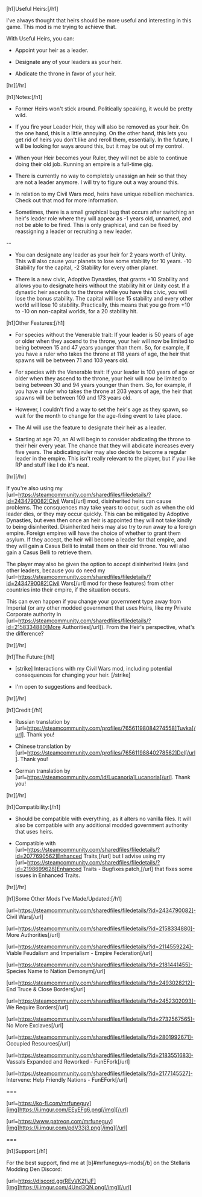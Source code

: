 [h1]Useful Heirs:[/h1]

I've always thought that heirs should be more useful and interesting in this game. This mod is me trying to achieve that.

With Useful Heirs, you can:

- Appoint your heir as a leader.

- Designate any of your leaders as your heir.

- Abdicate the throne in favor of your heir.


[hr][/hr]

[h1]Notes:[/h1]

- Former Heirs won't stick around. Politically speaking, it would be pretty wild.

- If you fire your Leader Heir, they will also be removed as your heir. On the one hand, this is a little annoying. On the other hand, this lets you get rid of heirs you don't like and reroll them, essentially. In the future, I will be looking for ways around this, but it may be out of my control.

- When your Heir becomes your Ruler, they will not be able to continue doing their old job. Running an empire is a full-time gig.

- There is currently no way to completely unassign an heir so that they are not a leader anymore. I will try to figure out a way around this.

- In relation to my Civil Wars mod, heirs have unique rebellion mechanics. Check out that mod for more information.

- Sometimes, there is a small graphical bug that occurs after switching an heir's leader role where they will appear as -1 years old, unnamed, and not be able to be fired. This is only graphical, and can be fixed by reassigning a leader or recruiting a new leader.

--

- You can designate any leader as your heir for 2 years worth of Unity. This will also cause your planets to lose some stability for 10 years. -10 Stability for the capital, -2 Stability for every other planet.

- There is a new civic, Adoptive Dynasties, that grants +10 Stability and allows you to designate heirs without the stability hit or Unity cost. If a dynastic heir ascends to the throne while you have this civic, you will lose the bonus stability. The capital will lose 15 stability and every other world will lose 10 stability. Practically, this means that you go from +10 to -10 on non-capital worlds, for a 20 stability hit.

[h1]Other Features:[/h1]

- For species without the Venerable trait: If your leader is 50 years of age or older when they ascend to the throne, your heir will now be limited to being between 15 and 47 years younger than them. So, for example, if you have a ruler who takes the throne at 118 years of age, the heir that spawns will be between 71 and 103 years old.

- For species with the Venerable trait: If your leader is 100 years of age or older when they ascend to the throne, your heir will now be limited to being between 30 and 94 years younger than them. So, for example, if you have a ruler who takes the throne at 203 years of age, the heir that spawns will be between 109 and 173 years old.

- However, I couldn't find a way to set the heir's age as they spawn, so wait for the month to change for the age-fixing event to take place.

- The AI will use the feature to designate their heir as a leader.

- Starting at age 70, an AI will begin to consider abdicating the throne to their heir every year. The chance that they will abdicate increases every five years. The abdicating ruler may also decide to become a regular leader in the empire. This isn't really relevant to the player, but if you like RP and stuff like I do it's neat.


[hr][/hr]

If you're also using my [url=https://steamcommunity.com/sharedfiles/filedetails/?id=2434790082]Civil Wars[/url] mod, disinherited heirs can cause problems. The consquences may take years to occur, such as when the old leader dies, or they may occur quickly. This can be mitigated by Adoptive Dynasties, but even then once an heir is appointed they will not take kindly to being disinherited. Disinherited heirs may also try to run away to a foreign empire. Foreign empires will have the choice of whether to grant them asylum. If they accept, the heir will become a leader for that empire, and they will gain a Casus Belli to install them on their old throne. You will also gain a Casus Belli to retrieve them.

The player may also be given the option to accept disinherited Heirs (and other leaders, because you do need my [url=https://steamcommunity.com/sharedfiles/filedetails/?id=2434790082]Civil Wars[/url] mod for these features) from other countries into their empire, if the situation occurs.

This can even happen if you change your government type away from Imperial (or any other modded government that uses Heirs, like my Private Corporate authority in [url=https://steamcommunity.com/sharedfiles/filedetails/?id=2158334880]More Authorities[/url]). From the Heir's perspective, what's the difference?


[hr][/hr]

[h1]The Future:[/h1]

- [strike] Interactions with my Civil Wars mod, including potential consequences for changing your heir. [/strike]

- I'm open to suggestions and feedback.


[hr][/hr]

[h1]Credit:[/h1]

- Russian translation by [url=https://steamcommunity.com/profiles/76561198084274558]Tuvka[/url]. Thank you!

- Chinese translation by [url=https://steamcommunity.com/profiles/76561198840278562]Del[/url]. Thank you!

- German translation by [url=https://steamcommunity.com/id/Lucanoria]Lucanoria[/url]. Thank you!


[hr][/hr]

[h1]Compatibility:[/h1]

- Should be compatible with everything, as it alters no vanilla files. It will also be compatible with any additional modded government authority that uses heirs.

- Compatible with [url=https://steamcommunity.com/sharedfiles/filedetails/?id=2077690562]Enhanced Traits,[/url] but I advise using my [url=https://steamcommunity.com/sharedfiles/filedetails/?id=2198699628]Enhanced Traits - Bugfixes patch,[/url] that fixes some issues in Enhanced Traits.


[hr][/hr]

[h1]Some Other Mods I've Made/Updated:[/h1]

[url=https://steamcommunity.com/sharedfiles/filedetails/?id=2434790082]- Civil Wars[/url]

[url=https://steamcommunity.com/sharedfiles/filedetails/?id=2158334880]- More Authorities[/url]

[url=https://steamcommunity.com/sharedfiles/filedetails/?id=2114559224]- Viable Feudalism and Imperialism - Empire Federation[/url]

[url=https://steamcommunity.com/sharedfiles/filedetails/?id=2181441455]- Species Name to Nation Demonym[/url]

[url=https://steamcommunity.com/sharedfiles/filedetails/?id=2493028212]- End Truce & Close Borders[/url]

[url=https://steamcommunity.com/sharedfiles/filedetails/?id=2452302093]- We Require Borders[/url]

[url=https://steamcommunity.com/sharedfiles/filedetails/?id=2732567565]- No More Exclaves[/url]

[url=https://steamcommunity.com/sharedfiles/filedetails/?id=2801992671]- Occupied Resources[/url]

[url=https://steamcommunity.com/sharedfiles/filedetails/?id=2183551683]- Vassals Expanded and Reworked - FunEFork[/url]

[url=https://steamcommunity.com/sharedfiles/filedetails/?id=2177145527]- Intervene: Help Friendly Nations - FunEFork[/url]

===

[url=https://ko-fi.com/mrfuneguy][img]https://i.imgur.com/EEyEFg6.png[/img][/url]

[url=https://www.patreon.com/mrfuneguy][img]https://i.imgur.com/pdV33j3.png[/img][/url]

===

[h1]Support:[/h1]

For the best support, find me at [b]#mrfuneguys-mods[/b] on the Stellaris Modding Den Discord:

[url=https://discord.gg/REvVK2fjJF][img]https://i.imgur.com/4Und3QN.png[/img][/url]